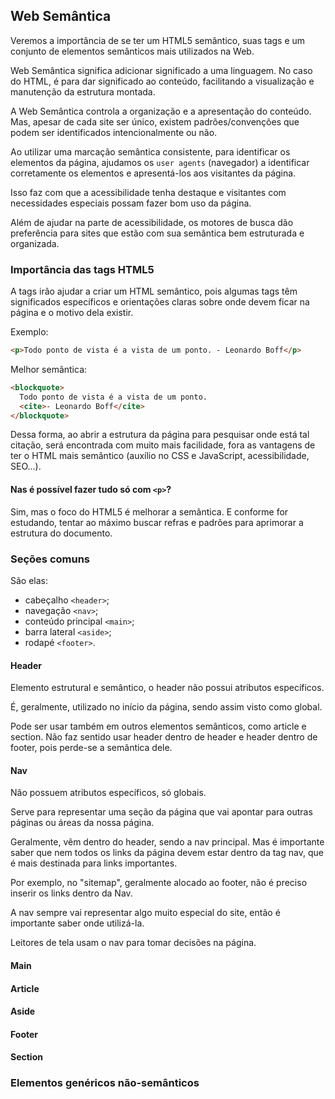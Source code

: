## Web Semântica

Veremos a importância de se ter um HTML5 semântico, suas tags e um conjunto de elementos semânticos mais utilizados na Web.

Web Semântica significa adicionar significado a uma linguagem. No caso do HTML, é para dar significado ao conteúdo, facilitando a visualização e manutenção da estrutura montada.

A Web Semântica controla a organização e a apresentação do conteúdo. Mas, apesar de cada site ser único, existem padrões/convenções que podem ser identificados intencionalmente ou não.

Ao utilizar uma marcação semântica consistente, para identificar os elementos da página, ajudamos os `user agents` (navegador) a identificar corretamente os elementos e apresentá-los aos visitantes da página.

Isso faz com que a acessibilidade tenha destaque e visitantes com necessidades especiais possam fazer bom uso da página.

Além de ajudar na parte de acessibilidade, os motores de busca dão preferência para sites que estão com sua semântica bem estruturada e organizada.

### Importância das tags HTML5

A tags irão ajudar a criar um HTML semântico, pois algumas tags têm significados específicos e orientações claras sobre onde devem ficar na página e o motivo dela existir.

Exemplo:

```html
<p>Todo ponto de vista é a vista de um ponto. - Leonardo Boff</p>
```

Melhor semântica:

```html
<blockquote>
  Todo ponto de vista é a vista de um ponto.
  <cite>- Leonardo Boff</cite>
</blockquote>
```

Dessa forma, ao abrir a estrutura da página para pesquisar onde está tal citação, será encontrada com muito mais facilidade, fora as vantagens de ter o HTML mais semântico (auxílio no CSS e JavaScript, acessibilidade, SEO...).

#### Nas é possível fazer tudo só com `<p>`?

Sim, mas o foco do HTML5 é melhorar a semântica. E conforme for estudando, tentar ao máximo buscar refras e padrões para aprimorar a estrutura do documento.

### Seções comuns

São elas:

- cabeçalho `<header>`;
- navegação `<nav>`;
- conteúdo principal `<main>`;
- barra lateral `<aside>`;
- rodapé `<footer>`.

#### Header

Elemento estrutural e semântico, o header não possui atributos específicos.

É, geralmente, utilizado no início da página, sendo assim visto como global.

Pode ser usar também em outros elementos semânticos, como article e section. Não faz sentido usar header dentro de header e header dentro de footer, pois perde-se a semântica dele.

#### Nav

Não possuem atributos específicos, só globais.

Serve para representar uma seção da página que vai apontar para outras páginas ou áreas da nossa página.

Geralmente, vêm dentro do header, sendo a nav principal. Mas é importante saber que nem todos os links da página devem estar dentro da tag nav, que é mais destinada para links importantes.

Por exemplo, no "sitemap", geralmente alocado ao footer, não é preciso inserir os links dentro da Nav.

A nav sempre vai representar algo muito especial do site, então é importante saber onde utilizá-la.

Leitores de tela usam o nav para tomar decisões na página.

#### Main

#### Article

#### Aside

#### Footer

#### Section

### Elementos genéricos não-semânticos

```html

```

